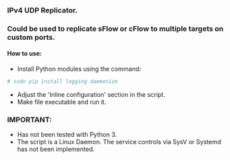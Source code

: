 ### IPv4 UDP Replicator. 
### Could be used to replicate sFlow or cFlow to multiple targets on custom ports.

#### How to use:
* Install Python modules using the command:
```sh
# sudo pip install logging daemonize
```
* Adjust the 'Inline configuration' section in the script.
* Make file executable and run it.

### IMPORTANT:
* Has not been tested with Python 3.
* The script is a Linux Daemon. The service controls via SysV or Systemd has not been implemented.
